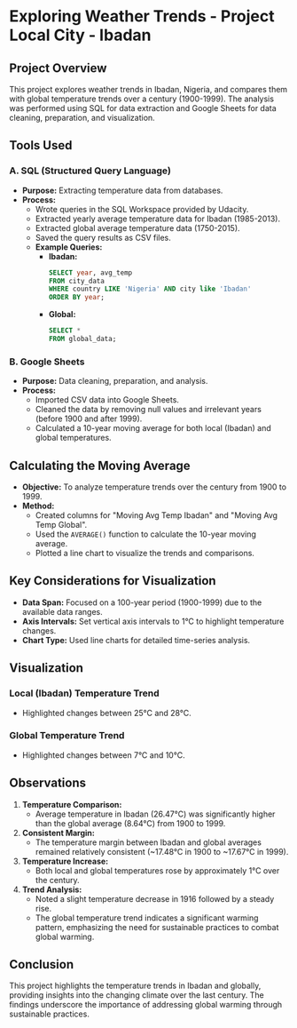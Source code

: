 # Exploring Weather Trends - Project Local City - Ibadan

## Project Overview
This project explores weather trends in Ibadan, Nigeria, and compares them with global temperature trends over a century (1900-1999). The analysis was performed using SQL for data extraction and Google Sheets for data cleaning, preparation, and visualization.

## Tools Used
### A. SQL (Structured Query Language)
- **Purpose:** Extracting temperature data from databases.
- **Process:**
  - Wrote queries in the SQL Workspace provided by Udacity.
  - Extracted yearly average temperature data for Ibadan (1985-2013).
  - Extracted global average temperature data (1750-2015).
  - Saved the query results as CSV files.
  - **Example Queries:**
    - **Ibadan:**
      ```sql
      SELECT year, avg_temp
      FROM city_data
      WHERE country LIKE 'Nigeria' AND city like 'Ibadan'
      ORDER BY year;
      ```
    - **Global:**
      ```sql
      SELECT *
      FROM global_data;
      ```

### B. Google Sheets
- **Purpose:** Data cleaning, preparation, and analysis.
- **Process:**
  - Imported CSV data into Google Sheets.
  - Cleaned the data by removing null values and irrelevant years (before 1900 and after 1999).
  - Calculated a 10-year moving average for both local (Ibadan) and global temperatures.

## Calculating the Moving Average
- **Objective:** To analyze temperature trends over the century from 1900 to 1999.
- **Method:**
  - Created columns for "Moving Avg Temp Ibadan" and "Moving Avg Temp Global".
  - Used the `AVERAGE()` function to calculate the 10-year moving average.
  - Plotted a line chart to visualize the trends and comparisons.

## Key Considerations for Visualization
- **Data Span:** Focused on a 100-year period (1900-1999) due to the available data ranges.
- **Axis Intervals:** Set vertical axis intervals to 1°C to highlight temperature changes.
- **Chart Type:** Used line charts for detailed time-series analysis.

## Visualization
### Local (Ibadan) Temperature Trend
- Highlighted changes between 25°C and 28°C.

### Global Temperature Trend
- Highlighted changes between 7°C and 10°C.

## Observations
1. **Temperature Comparison:** 
   - Average temperature in Ibadan (26.47°C) was significantly higher than the global average (8.64°C) from 1900 to 1999.
2. **Consistent Margin:**
   - The temperature margin between Ibadan and global averages remained relatively consistent (~17.48°C in 1900 to ~17.67°C in 1999).
3. **Temperature Increase:**
   - Both local and global temperatures rose by approximately 1°C over the century.
4. **Trend Analysis:**
   - Noted a slight temperature decrease in 1916 followed by a steady rise.
   - The global temperature trend indicates a significant warming pattern, emphasizing the need for sustainable practices to combat global warming.

## Conclusion
This project highlights the temperature trends in Ibadan and globally, providing insights into the changing climate over the last century. The findings underscore the importance of addressing global warming through sustainable practices.
